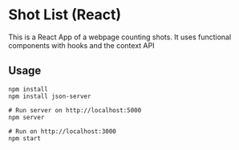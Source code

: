 # Shot List (React)

This is a React App of a webpage counting shots. It uses functional components with hooks and the context API

## Usage
```
npm install
npm install json-server

# Run server on http://localhost:5000
npm server

# Run on http://localhost:3000
npm start

```

